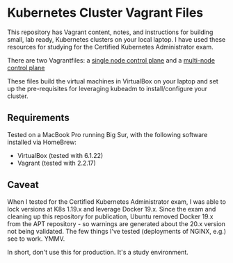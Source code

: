 # Kubernetes Cluster Vagrant Files

This repository has Vagrant content, notes, and instructions for building
small, lab ready, Kubernetes clusters on your local laptop.  I have used
these resources for studying for the Certified Kubernetes Administrator
exam.

There are two Vagrantfiles: a [single node control plane](single/Vagrantfile)
and a [multi-node control plane](multi/Vagrantfile)

These files build the virtual machines in VirtualBox on your laptop and
set up the pre-requisites for leveraging kubeadm to install/configure
your cluster.

## Requirements

Tested on a MacBook Pro running Big Sur, with the following software
installed via HomeBrew:

- VirtualBox (tested with 6.1.22)
- Vagrant (tested with 2.2.17)

## Caveat

When I tested for the Certified Kubernetes Administrator exam, I was able
to lock versions at K8s 1.19.x and leverage Docker 19.x. Since the exam and
cleaning up this repository for publication, Ubuntu removed Docker 19.x from
the APT repository - so warnings are generated about the 20.x version not
being validated. The few things I've tested (deployments of NGINX, e.g.)
see to work. YMMV.

In short, don't use this for production. It's a study environment.
